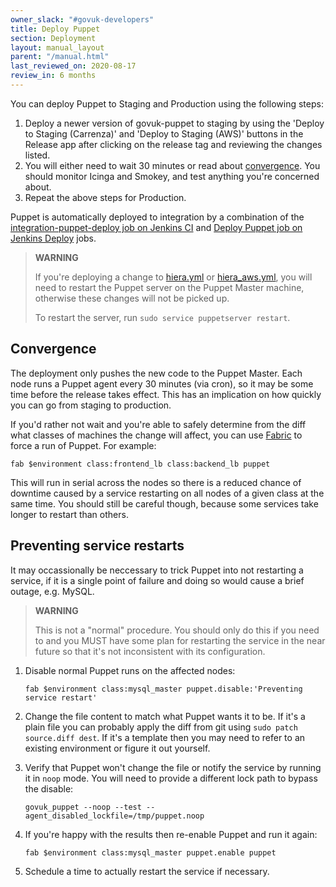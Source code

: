 ```yaml
---
owner_slack: "#govuk-developers"
title: Deploy Puppet
section: Deployment
layout: manual_layout
parent: "/manual.html"
last_reviewed_on: 2020-08-17
review_in: 6 months
---
```


You can deploy Puppet to Staging and Production using the following steps:

1. Deploy a newer version of govuk-puppet to staging by using the 'Deploy to Staging (Carrenza)'
   and 'Deploy to Staging (AWS)' buttons in the Release app after clicking on the release
   tag and reviewing the changes listed.
1. You will either need to wait 30 minutes or read about [convergence](#convergence).
   You should monitor Icinga and Smokey, and test anything you're concerned about.
1. Repeat the above steps for Production.

Puppet is automatically deployed to integration by a combination of the [integration-puppet-deploy job on Jenkins CI](https://ci-deploy.integration.publishing.service.gov.uk/job/Deploy_Puppet/) and [Deploy Puppet job on Jenkins Deploy](https://deploy.integration.publishing.service.gov.uk/job/Deploy_Puppet/) jobs.

> **WARNING**
>
> If you're deploying a change to [hiera.yml](https://github.com/alphagov/govuk-puppet/blob/master/hiera.yml) or [hiera_aws.yml](https://github.com/alphagov/govuk-puppet/blob/master/hiera_aws.yml), you will need to restart the Puppet server on the Puppet Master machine, otherwise these changes will not be picked up.
>
> To restart the server, run `sudo service puppetserver restart`.

## Convergence

The deployment only pushes the new code to the Puppet Master. Each node
runs a Puppet agent every 30 minutes (via cron), so it may be some time
before the release takes effect. This has an implication on how
quickly you can go from staging to production.

If you'd rather not wait and you're able to safely determine from the
diff what classes of machines the change will affect, you can use
[Fabric](https://github.com/alphagov/fabric-scripts) to force a run of
Puppet. For example:

```
fab $environment class:frontend_lb class:backend_lb puppet
```

This will run in serial across the nodes so there is a reduced chance of
downtime caused by a service restarting on all nodes of a given
class at the same time. You should still be careful though, because
some services take longer to restart than others.

## Preventing service restarts

It may occassionally be neccessary to trick Puppet into not restarting a
service, if it is a single point of failure and doing so would cause a
brief outage, e.g. MySQL.

> **WARNING**
>
> This is not a "normal" procedure. You should only do this if you need
> to and you MUST have some plan for restarting the service in the near
> future so that it's not inconsistent with its configuration.

1. Disable normal Puppet runs on the affected nodes:

   ```
   fab $environment class:mysql_master puppet.disable:'Preventing service restart'
   ```

2. Change the file content to match what Puppet wants it to be. If it's
   a plain file you can probably apply the diff from git using
   `sudo patch source.diff dest`. If it's a template then you may need
   to refer to an existing environment or figure it out yourself.
3. Verify that Puppet won't change the file or notify the service by
   running it in `noop` mode. You will need to provide a different lock
   path to bypass the disable:

   ```
   govuk_puppet --noop --test --agent_disabled_lockfile=/tmp/puppet.noop
   ```

4. If you're happy with the results then re-enable Puppet and run it
   again:

   ```
   fab $environment class:mysql_master puppet.enable puppet
   ```

5. Schedule a time to actually restart the service if necessary.
